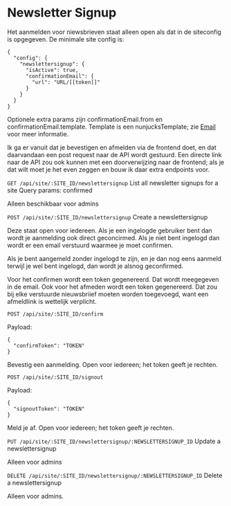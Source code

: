 # Newsletter Signup

Het aanmelden voor niewsbrieven staat alleen open als dat in de siteconfig is opgegeven. De minimale site config is:
```
{
  "config": {
    "newslettersignup": {
      "isActive": true,
      "confirmationEmail": {
        "url": "URL/[[token]]"
      }
    }
  }
}
```

Optionele extra params zijn confirmationEmail.from en confirmationEmail.template. Template is een nunjucksTemplate; zie [Email](/doc/email) voor meer informatie.

Ik ga er vanuit dat je bevestigen en afmelden via de frontend doet, en dat daarvandaan een post request naar de API wordt gestuurd. Een directe link naar de API zou ook kunnen met een doorverwijzing naar de frontend; als je dat wilt moet je het even zeggen en bouw ik daar extra endpoints voor.

`GET /api/site/:SITE_ID/newslettersignup`
List all newsletter signups for a site
Query params: confirmed

Alleen beschikbaar voor admins

`POST /api/site/:SITE_ID/newslettersignup`
Create a newslettersignup

Deze staat open voor iedereen. Als je een ingelogde gebruiker bent dan wordt je aanmelding ook direct geconcirmed. Als je niet bent ingelogd dan wordt er een email verstuurd waarmee je moet confirmen.

Als je bent aangemeld zonder ingelogd te zijn, en je dan nog eens aanmeld terwijl je wel bent ingelogd, dan wordt je alsnog geconfirmed.

Voor het confirmen wordt een token gegenereerd. Dat wordt meegegeven in de email.
Ook voor het afmeden wordt een token gegenereerd. Dat zou bij elke verstuurde nieuwsbriief moeten worden toegevoegd, want een afmeldlink is wettelijk verplicht.

`POST /api/site/:SITE_ID/confirm`

Payload:
```
{
  "confirmToken": "TOKEN"
}
```

Bevestig een aanmelding. Open voor iedereen; het token geeft je rechten.


`POST /api/site/:SITE_ID/signout`

Payload:
```
{
  "signoutToken": "TOKEN"
}
```

Meld je af. Open voor iedereen; het token geeft je rechten.


`PUT /api/site/:SITE_ID/newslettersignup/:NEWSLETTERSIGNUP_ID`
Update a newslettersignup

Alleen voor admins

`DELETE /api/site/:SITE_ID/newslettersignup/:NEWSLETTERSIGNUP_ID`
Delete a newslettersignup

Alleen voor admins.

